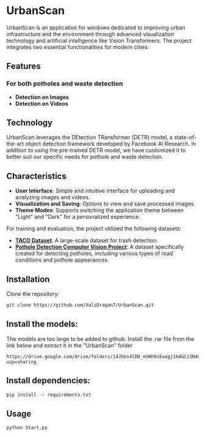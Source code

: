 # UrbanScan

UrbanScan is an application for windows dedicated to improving urban infrastructure and the environment through advanced visualization technology and artificial intelligence like Vision Transformers. The project integrates two essential functionalities for modern cities:

## Features

### For both potholes and waste detection
- **Detection on Images**
- **Detection on Videos**

## Technology
UrbanScan leverages the DEtection TRansformer (DETR) model, a state-of-the-art object detection framework developed by Facebook AI Research. In addition to using the pre-trained DETR model, we have customized it to better suit our specific needs for pothole and waste detection.


## Characteristics
- **User Interface**: Simple and intuitive interface for uploading and analyzing images and videos.
- **Visualization and Saving**: Options to view and save processed images.
- **Theme Modes**: Supports switching the application theme between "Light" and "Dark" for a personalized experience.

For training and evaluation, the project utilized the following datasets:

- **[TACO Dataset](https://github.com/pedropro/TACO)**: A large-scale dataset for trash detection.
- **[Pothole Detection Computer Vision Project](https://universe.roboflow.com/imacs-pothole-detection-wo8mu/pothole-detection-irkz9)**: A dataset specifically created for detecting potholes, including various types of road conditions and pothole appearances.

## Installation

Clone the repository:
```bash
git clone https://github.com/ValiDragan7/UrbanScan.git
```
## Install the models:
The models are too large to be added to github.
Install the .rar file from the link below and extract it in the "UrbanScan" folder
```
https://drive.google.com/drive/folders/14JhGs4lDD_eUWh9sEuxgj1kAGCz2N4ng?usp=sharing
```

## Install dependencies:

```bash
pip install -r requirements.txt
```

## Usage
```bash
python Start.py
```

